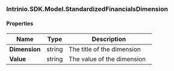 [//]: # (CLASS:Intrinio.SDK.Model.StandardizedFinancialsDimension)

[//]: # (KIND:object)

### Intrinio.SDK.Model.StandardizedFinancialsDimension
#### Properties

[//]: # (START_DEFINITION)

Name | Type | Description
------------ | ------------- | -------------
**Dimension** | string | The title of the dimension &nbsp;
**Value** | string | The value of the dimension &nbsp;

[//]: # (END_DEFINITION)



